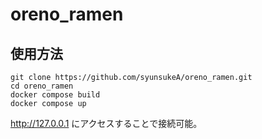 # oreno_ramen

## 使用方法
```
git clone https://github.com/syunsukeA/oreno_ramen.git
cd oreno_ramen
docker compose build
docker compose up
```
http://127.0.0.1 にアクセスすることで接続可能。